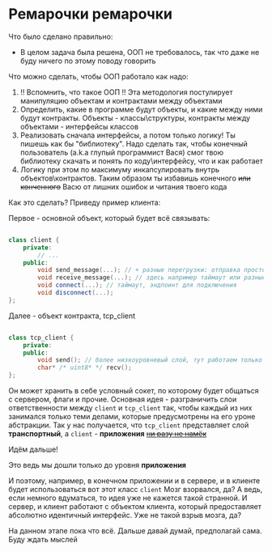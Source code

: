 # Ремарочки ремарочки

Что было сделано правильно:

- В целом задача была решена, ООП не требовалось, так что даже не буду ничего по этому поводу говорить

Что можно сделать, чтобы ООП работало как надо:

1. !! Вспомнить, что такое ООП !! Эта методология постулирует манипуляцию объектам и контрактами между объектами
2. Определить, какие в программе будут объекты, и какие между ними будут контракты. Объекты - классы\структуры, контракты между объектами - интерфейсы классов
3. Реализовать сначала интерфейсы, а потом только логику! Ты пишешь как бы "библиотеку". Надо сделать так, чтобы конечный пользователь (a.k.a глупый программист Вася) смог твою библиотеку скачать и понять по коду\интерфейсу, что и как работает
4. Логику при этом по максимуму инкапсулировать внутрь объектов\контрактов. Таким образом ты избавишь конечного ~~или конченного~~ Васю от лишних ошибок и читания твоего кода

Как это сделать? Приведу пример клиента:

Первое - основной объект, который будет всё связывать:

```c++

class client {
    private:
        // ...
    public:
        void send_message(...); // + разные перегрузки: отправка просто строки, либо сериализуемого объекта
        void receive_message(...); // здесь например таймаут или разные шаблонные параметры для десериализации сразу в структуру
        void connect(...); // таймаут, эндпоинт для подключения
        void disconnect(...);
};
```

Далее - объект контракта, tcp_client

```c++

class tcp_client {
    private:
    public:
        void send(); // более низкоуровневый слой, тут работаем только с char* или uint8*
        char* /* uint8* */ recv();
};
```

Он может хранить в себе условный сокет,
по которому будет общаться с сервером, флаги и прочие.
Основная идея - разграничить слои ответственности между `client` и
`tcp_client` так, чтобы каждый из них занимался только теми делами,
которые предусмотрены на его уроне абстракции. 
Так у нас получается, что `tcp_client` представляет слой **транспортный**,
а `client` - **приложения**
~~[ни разу не намёк](https://ru.wikipedia.org/wiki/%D0%A1%D0%B5%D1%82%D0%B5%D0%B2%D0%B0%D1%8F_%D0%BC%D0%BE%D0%B4%D0%B5%D0%BB%D1%8C_OSI)~~

Идём дальше!

Это ведь мы дошли только до уровня **приложения** 

И поэтому, например, в конечном приложении и в сервере, и в клиенте будет использоваться вот этот класс `client`
Мозг взорвался, да? А ведь, если немного вдуматься, то идея уже не кажется такой странной. И сервер, и клиент работают с объектом клиента, который предоставляет абсолютно идентичный интерфейс. Уже не такой взрыв мозга, да?

На данном этапе пока что всё. Дальше давай думай, предполагай сама. Буду ждать мыслей